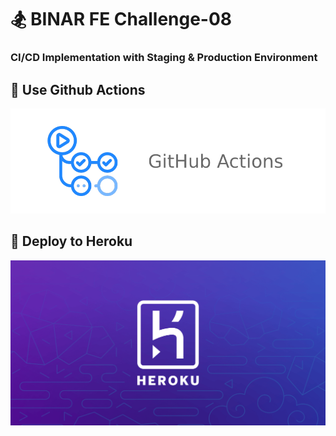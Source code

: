 # :snowboarder: BINAR FE Challenge-08

### CI/CD Implementation with Staging & Production Environment

## :fishing_pole_and_fish: Use Github Actions

![Github-Actions](./public/github-actions.png)
<br>

## :dart: Deploy to Heroku

![Heroku](./public/heroku.png)
<br>
